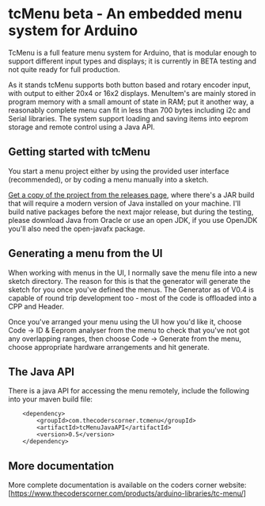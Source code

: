 # tcMenu beta - An embedded menu system for Arduino

TcMenu is a full feature menu system for Arduino, that is modular enough to support different input types and displays;
it is currently in BETA testing and not quite ready for full production.

As it stands tcMenu supports both button based and rotary encoder input, with output to either 20x4 or 16x2 displays.
MenuItem's are mainly stored in program memory with a small amount of state in RAM; put it another way, a reasonably
complete menu can fit in less than 700 bytes including i2c and Serial libraries. The system support loading and saving
items into eeprom storage and remote control using a Java API.

## Getting started with tcMenu

You start a menu project either by using the provided user interface (recommended), or by coding a menu manually into a sketch. 

[Get a copy of the project from the releases page](https://github.com/davetcc/tcMenu/releases), where there's a JAR build that will require a modern version of Java installed on your machine. I'll build native packages before the next major release, but during the testing, please download Java from Oracle or use an open JDK, if you use OpenJDK you'll also need the open-javafx package.

## Generating a menu from the UI

When working with menus in the UI, I normally save the menu file into a new sketch directory. The reason for this is
that the generator will generate the sketch for you once you've defined the menus. The Generator as of V0.4 is capable of round trip development too - most of the code is offloaded into a CPP and Header.

Once you've arranged your menu using the UI how you'd like it, choose Code -> ID & Eeprom analyser from the menu
to check that you've not got any overlapping ranges, then choose Code -> Generate from the menu, choose appropriate
hardware arrangements and hit generate.

## The Java API

There is a java API for accessing the menu remotely, include the following into your maven build file:

        <dependency>
            <groupId>com.thecoderscorner.tcmenu</groupId>
            <artifactId>tcMenuJavaAPI</artifactId>
            <version>0.5</version>
        </dependency>

## More documentation

More complete documentation is available on the coders corner website:
[https://www.thecoderscorner.com/products/arduino-libraries/tc-menu/] 
